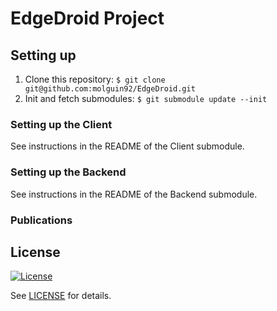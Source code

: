 # EdgeDroid Project
## Setting up

1. Clone this repository: `$ git clone git@github.com:molguin92/EdgeDroid.git`
2. Init and fetch submodules: `$ git submodule update --init`

### Setting up the Client

See instructions in the README of the Client submodule.

### Setting up the Backend

See instructions in the README of the Backend submodule.

### Publications

## License

[![License](https://img.shields.io/badge/License-Apache%202.0-blue.svg)](https://opensource.org/licenses/Apache-2.0)

See [LICENSE](LICENSE) for details.
